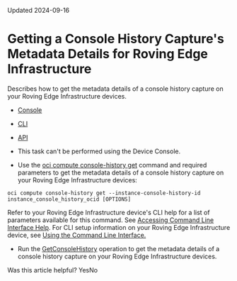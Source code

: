 Updated 2024-09-16
# Getting a Console History Capture's Metadata Details for Roving Edge Infrastructure
Describes how to get the metadata details of a console history capture on your Roving Edge Infrastructure devices.
  * [Console](https://docs.oracle.com/en-us/iaas/Content/Rover/Compute/Console_History/get_console-history.htm)
  * [CLI](https://docs.oracle.com/en-us/iaas/Content/Rover/Compute/Console_History/get_console-history.htm)
  * [API](https://docs.oracle.com/en-us/iaas/Content/Rover/Compute/Console_History/get_console-history.htm)


  * This task can't be performed using the Device Console.
  * Use the [oci compute console-history get](https://docs.oracle.com/iaas/tools/oci-cli/latest/oci_cli_docs/cmdref/compute/console-history/get.html) command and required parameters to get the metadata details of a console history capture on your Roving Edge Infrastructure devices:
```
oci compute console-history get --instance-console-history-id instance_console_history_ocid [OPTIONS]
```

Refer to your Roving Edge Infrastructure device's CLI help for a list of parameters available for this command. See [Accessing Command Line Interface Help](https://docs.oracle.com/en-us/iaas/Content/Rover/Access/cli_install.htm#CLIAccessHelp).
For CLI setup information on your Roving Edge Infrastructure device, see [Using the Command Line Interface.](https://docs.oracle.com/en-us/iaas/Content/Rover/Access/cli_install.htm#CLI "Describes how to use the Command Line Interface to access a a Roving Edge Infrastructure device.")
  * Run the [GetConsoleHistory](https://docs.oracle.com/iaas/api/#/en/iaas/latest/ConsoleHistory/GetConsoleHistory) operation to get the metadata details of a console history capture on your Roving Edge Infrastructure devices.


Was this article helpful?
YesNo

